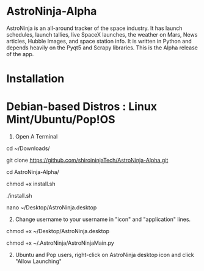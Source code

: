 # AstroNinja-Alpha
AstroNinja is an all-around tracker of the space industry. It has launch schedules, launch tallies, live SpaceX launches, the weather on Mars, News articles, Hubble Images, and space station info. It is written in Python and depends heavily on the Pyqt5 and Scrapy libraries. This is the Alpha release of the app.


# Installation

# Debian-based Distros : Linux Mint/Ubuntu/Pop!OS

1) Open A Terminal

cd ~/Downloads/

git clone https://github.com/shiroininjaTech/AstroNinja-Alpha.git

cd AstroNinja-Alpha/

chmod +x install.sh

./install.sh

nano ~/Desktop/AstroNinja.desktop

2) Change username to your username in "icon" and "application" lines.

chmod +x ~/Desktop/AstroNinja.desktop

chmod +x ~/.AstroNinja/AstroNinjaMain.py

2) Ubuntu and Pop users, right-click on AstroNinja desktop icon and click "Allow Launching"
